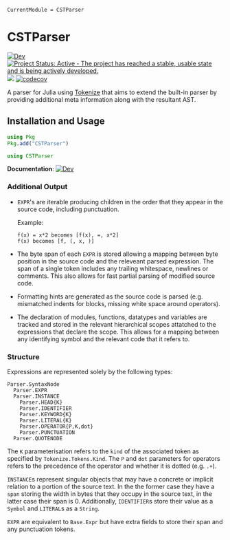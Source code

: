 ```@meta
CurrentModule = CSTParser
```

# CSTParser

[![Dev](https://img.shields.io/badge/docs-dev-blue.svg)](https://www.julia-vscode.org/CSTParser.jl/dev)
[![Project Status: Active - The project has reached a stable, usable state and is being actively developed.](http://www.repostatus.org/badges/latest/active.svg)](http://www.repostatus.org/#active)
![](https://github.com/julia-vscode/CSTParser.jl/workflows/Run%20CI%20on%20master/badge.svg)
[![codecov](https://codecov.io/gh/julia-vscode/CSTParser.jl/branch/master/graph/badge.svg)](https://codecov.io/gh/julia-vscode/CSTParser.jl)

A parser for Julia using [Tokenize](https://github.com/JuliaLang/Tokenize.jl/) that aims to extend the built-in parser by providing additional meta information along with the resultant AST.

## Installation and Usage
```julia
using Pkg
Pkg.add("CSTParser")
```
```julia
using CSTParser
```
**Documentation**: [![Dev](https://img.shields.io/badge/docs-dev-blue.svg)](https://www.julia-vscode.org/CSTParser.jl/dev)


### Additional Output
- `EXPR`'s are iterable producing children in the order that they appear in the source code, including punctuation.

    Example:
  ```
  f(x) = x*2 becomes [f(x), =, x*2]
  f(x) becomes [f, (, x, )]
  ```
- The byte span of each `EXPR` is stored allowing a mapping between byte position in the source code and the releveant parsed expression. The span of a single token includes any trailing whitespace, newlines or comments. This also allows for fast partial parsing of modified source code.
- Formatting hints are generated as the source code is parsed (e.g. mismatched indents for blocks, missing white space around operators).
- The declaration of modules, functions, datatypes and variables are tracked and stored in the relevant hierarchical scopes attatched to the expressions that declare the scope. This allows for a mapping between any identifying symbol and the relevant code that it refers to.

### Structure

Expressions are represented solely by the following types:
```
Parser.SyntaxNode
  Parser.EXPR
  Parser.INSTANCE
    Parser.HEAD{K}
    Parser.IDENTIFIER
    Parser.KEYWORD{K}
    Parser.LITERAL{K}
    Parser.OPERATOR{P,K,dot}
    Parser.PUNCTUATION
  Parser.QUOTENODE
```

The `K` parameterisation refers to the `kind` of the associated token as specified by `Tokenize.Tokens.Kind`. The `P` and `dot` parameters for operators refers to the precedence of the operator and whether it is dotted (e.g. `.+`).

`INSTANCE`s represent singular objects that may have a concrete or implicit relation to a portion of the source text. In the the former case they have a `span` storing the width in bytes that they occupy in the source text, in the latter case their span is 0. Additionally, `IDENTIFIER`s store their value as a `Symbol` and `LITERAL`s as a `String`.

`EXPR` are equivalent to `Base.Expr` but have extra fields to store their span and any punctuation tokens.
